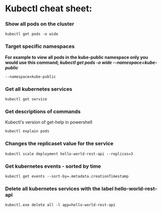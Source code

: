 
# Kubectl cheat sheet:

### Show all pods on the cluster
    kubectl get pods -o wide

### Target specific namespaces
**For example to view all pods in the kube-public namespace only you would use this command; _kubectl get pods -o wide --namespace=kube-public_**
    
    --namespace=kube-public

### Get all kubernetes services
    kubectl get service

### Get descriptions of commands
Kubectl's version of get-help in powershell
    
    kubectl explain pods

### Changes the replicaset value for the service
    kubectl scale deployment hello-world-rest-api --replicas=3

### Get kubernetes events - sorted by time
    kubectl get events --sort-by=.metadata.creationTimestamp

### Delete all kubernetes services with the label hello-world-rest-api
    kubectl.exe delete all -l app=hello-world-rest-api
    